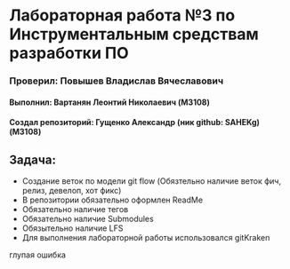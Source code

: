 # Лабораторная работа №3 по Инструментальным средствам разработки ПО

### Проверил: Повышев Владислав Вячеславович
#### Выполнил: Вартанян Леонтий Николаевич (M3108)
#### Создал репозиторий: Гущенко Александр (ник github: SAHEKg) (M3108)

## Задача:
* Создание веток по модели git flow (Обязтельно наличие веток фич, релиз, девелоп, хот фикс)
* В репозитории обязательно оформлен ReadMe
* Обязательно наличие тегов
* Обязательно наличие Submodules
* Обязытельно наличие LFS
* Для выполнения лабораторной работы использовался gitKraken


глупая ошибка